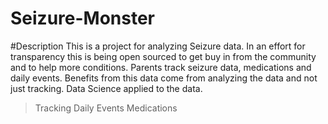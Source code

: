 # Seizure-Monster

#Description
This is a project for analyzing Seizure data.  In an effort for transparency this is being open sourced to get buy in from the community and to help more conditions.  Parents track seizure data, medications and daily events.  Benefits from this data come from analyzing the data and not just tracking.  Data Science applied to the data.  

>Tracking
Daily Events
Medications
